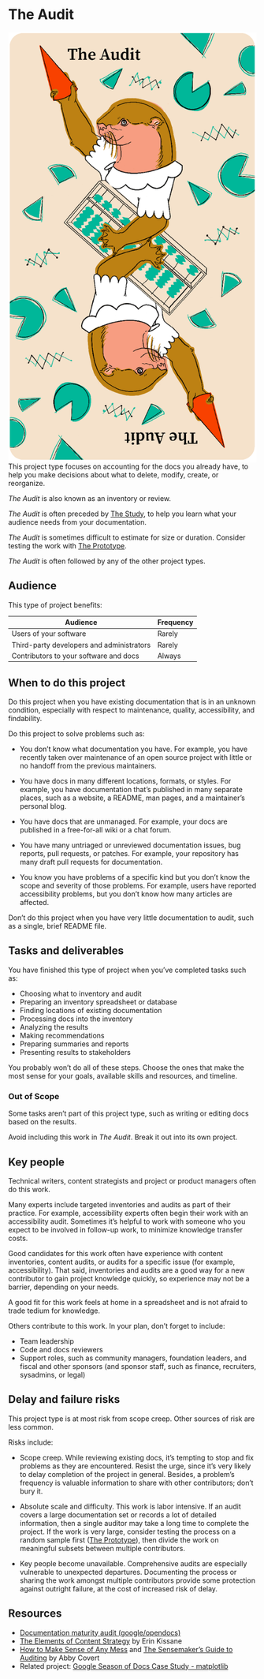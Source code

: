# The Audit

<!--<img align="right" width="200" src="images/the_audit.png"> -->
<img style="float: right; width: 200; margin-left: 50" src="images/the_audit.png" 
alt="The Audit: an otter holding an abacus and a red pie-shaped wedge against a background of pie charts and line charts">

This project type focuses on accounting for the docs you already have, to help you make decisions about what to delete, modify, create, or reorganize.

_The Audit_ is also known as an inventory or review.

_The Audit_ is often preceded by [The Study](./study.md), to help you learn what your audience needs from your documentation.

_The Audit_ is sometimes difficult to estimate for size or duration.
Consider testing the work with [The Prototype](./prototype.md).

_The Audit_ is often followed by any of the other project types.

## Audience

This type of project benefits:

<table>
  <thead>
    <tr>
      <th>Audience</th>
      <th>Frequency</th>
    </tr>
  </thead>
  <tbody>
    <tr>
      <td>Users of your software</td>
      <td>Rarely</td>
    </tr>
    <tr>
      <td>Third-party developers and administrators</td>
      <td>Rarely</td>
    </tr>
    <tr>
      <td>Contributors to your software and docs</td>
      <td>Always</td>
    </tr>
  </tbody>
</table>

## When to do this project

Do this project when you have existing documentation that is in an unknown condition, especially with respect to maintenance, quality, accessibility, and findability.

Do this project to solve problems such as:

- You don’t know what documentation you have.
  For example, you have recently taken over maintenance of an open source project with little or no handoff from the previous maintainers.

- You have docs in many different locations, formats, or styles.
  For example, you have documentation that’s published in many separate places, such as a website, a README, man pages, and a maintainer’s personal blog.

- You have docs that are unmanaged.
  For example, your docs are published in a free-for-all wiki or a chat forum.

- You have many untriaged or unreviewed documentation issues, bug reports, pull requests, or patches.
  For example, your repository has many draft pull requests for documentation.

- You know you have problems of a specific kind but you don’t know the scope and severity of those problems.
  For example, users have reported accessibility problems, but you don’t know how many articles are affected.

Don’t do this project when you have very little documentation to audit, such as a single, brief README file.

## Tasks and deliverables

You have finished this type of project when you’ve completed tasks such as:

- Choosing what to inventory and audit
- Preparing an inventory spreadsheet or database
- Finding locations of existing documentation
- Processing docs into the inventory
- Analyzing the results
- Making recommendations
- Preparing summaries and reports
- Presenting results to stakeholders

You probably won’t do all of these steps.
Choose the ones that make the most sense for your goals, available skills and resources, and timeline.

### Out of Scope

Some tasks aren’t part of this project type, such as writing or editing docs based on the results.

Avoid including this work in _The Audit_.
Break it out into its own project.

## Key people

Technical writers, content strategists and project or product managers often do this work.

Many experts include targeted inventories and audits as part of their practice.
For example, accessibility experts often begin their work with an accessibility audit.
Sometimes it’s helpful to work with someone who you expect to be involved in follow-up work, to minimize knowledge transfer costs.

Good candidates for this work often have experience with content inventories, content audits, or audits for a specific issue (for example, accessibility).
That said, inventories and audits are a good way for a new contributor to gain project knowledge quickly, so experience may not be a barrier, depending on your needs.

A good fit for this work feels at home in a spreadsheet and is not afraid to trade tedium for knowledge.

Others contribute to this work.
In your plan, don’t forget to include:

- Team leadership
- Code and docs reviewers
- Support roles, such as community managers, foundation leaders, and fiscal and other sponsors (and sponsor staff, such as finance, recruiters, sysadmins, or legal)

## Delay and failure risks

This project type is at most risk from scope creep.
Other sources of risk are less common.

Risks include:

- Scope creep.
  While reviewing existing docs, it’s tempting to stop and fix problems as they are encountered.
  Resist the urge, since it’s very likely to delay completion of the project in general.
  Besides, a problem’s frequency is valuable information to share with other contributors; don’t bury it.

- Absolute scale and difficulty.
  This work is labor intensive.
  If an audit covers a large documentation set or records a lot of detailed information, then a single auditor may take a long time to complete the project.
  If the work is very large, consider testing the process on a random sample first ([The Prototype](./prototype.md)), then divide the work on meaningful subsets between multiple contributors.

- Key people become unavailable.
  Comprehensive audits are especially vulnerable to unexpected departures.
  Documenting the process or sharing the work amongst multiple contributors provide some protection against outright failure, at the cost of increased risk of delay.

## Resources

- [Documentation maturity audit (google/opendocs)](https://github.com/google/opendocs/blob/main/audit/README.md)
- [The Elements of Content Strategy](https://elements-of-content-strategy.abookapart.com/) by Erin Kissane
- [How to Make Sense of Any Mess](https://www.howtomakesenseofanymess.com/) and [The Sensemaker’s Guide to Auditing](https://abbycovert.com/writing/guide-to-auditing/) by Abby Covert
- Related project: [Google Season of Docs Case Study - matplotlib](https://docs.google.com/document/d/1UxuvoPUh9CPyxyc_bxJ398di-WJJNB7mJQMVrhPD6_E/edit?tab=t.0)
